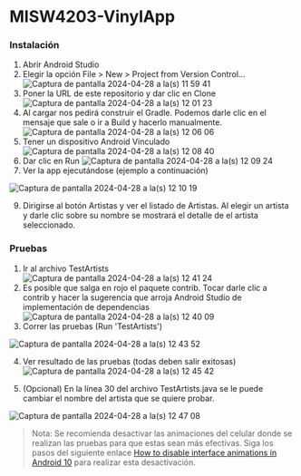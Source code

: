 # MISW4203-VinylApp

### Instalación
1. Abrir Android Studio
2. Elegir la opción File > New > Project from Version Control...
![Captura de pantalla 2024-04-28 a la(s) 11 59 41](https://github.com/necalero/MISW4203-VinylApp/assets/142345624/a33b3f8b-e3de-4259-bbca-e280d9268719)
4. Poner la URL de este repositorio y dar clic en Clone
![Captura de pantalla 2024-04-28 a la(s) 12 01 23](https://github.com/necalero/MISW4203-VinylApp/assets/142345624/adb500d9-3de1-4021-b113-ea5a911292dd)
5. Al cargar nos pedirá construir el Gradle. Podemos darle clic en el mensaje que sale o ir a Build y hacerlo manualmente.
![Captura de pantalla 2024-04-28 a la(s) 12 06 06](https://github.com/necalero/MISW4203-VinylApp/assets/142345624/ccfe421d-812e-462b-97af-a0b56a282a4a)
6. Tener un dispositivo Android Vinculado
![Captura de pantalla 2024-04-28 a la(s) 12 08 40](https://github.com/necalero/MISW4203-VinylApp/assets/142345624/d1464e52-196d-45bf-8095-d542ac233a97)
7. Dar clic en Run
![Captura de pantalla 2024-04-28 a la(s) 12 09 24](https://github.com/necalero/MISW4203-VinylApp/assets/142345624/cd803b9a-796e-453c-ba8c-69f79570f24a)
8. Ver la app ejecutándose (ejemplo a continuación)

![Captura de pantalla 2024-04-28 a la(s) 12 10 19](https://github.com/necalero/MISW4203-VinylApp/assets/142345624/0b366f72-3e74-4a72-a7ca-cc3afd50e605)

9. Dirigirse al botón Artistas y ver el listado de Artistas. Al elegir un artista y darle clic sobre su nombre se mostrará el detalle de el artista seleccionado.

### Pruebas
1. Ir al archivo TestArtists
![Captura de pantalla 2024-04-28 a la(s) 12 41 24](https://github.com/necalero/MISW4203-VinylApp/assets/142345624/e4f3e29a-8061-4d3e-8ffe-43ffe8143cd6)
2. Es posible que salga en rojo el paquete contrib. Tocar darle clic a contrib y hacer la sugerencia que arroja Android Studio de implementación de dependencias
![Captura de pantalla 2024-04-28 a la(s) 12 40 09](https://github.com/necalero/MISW4203-VinylApp/assets/142345624/b980934c-efdd-4b16-958a-bea81d0741c3)
3. Correr las pruebas (Run 'TestArtists')

![Captura de pantalla 2024-04-28 a la(s) 12 43 52](https://github.com/necalero/MISW4203-VinylApp/assets/142345624/c0a271a9-1d24-48bc-9aa4-332abb7c60b5)

4. Ver resultado de las pruebas (todas deben salir exitosas)
![Captura de pantalla 2024-04-28 a la(s) 12 45 42](https://github.com/necalero/MISW4203-VinylApp/assets/142345624/809a3800-419e-42f8-b38a-8cd369b95a84)

5. (Opcional) En la línea 30 del archivo TestArtists.java se le puede cambiar el nombre del artista que se quiere probar.

![Captura de pantalla 2024-04-28 a la(s) 12 47 08](https://github.com/necalero/MISW4203-VinylApp/assets/142345624/c88dea9e-b4a6-446b-ba3e-bd865c7be4c9)

> Nota: Se recomienda desactivar las animaciones del celular donde se realizan las pruebas para que estas sean más efectivas. Siga los pasos del siguiente enlace [How to disable interface animations in Android 10](https://mcmw.abilitynet.org.uk/how-disable-interface-animations-android-10) para realizar esta desactivación.
